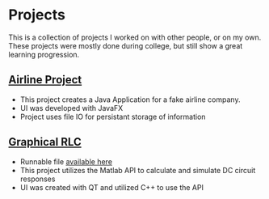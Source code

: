 # Projects
This is a collection of projects I worked on with other people, or on my own. These projects were mostly done during college, but still show a great learning progression.
## [Airline Project](https://github.com/blaksmith205/airline-project)
* This project creates a Java Application for a fake airline company.
* UI was developed with JavaFX
* Project uses file IO for persistant storage of information
## [Graphical RLC](https://github.com/blaksmith205/graphical-rlc)
* Runnable file [available here](https://github.com/blaksmith205/graphical-rlc/releases/tag/v1.1)
* This project utilizes the Matlab API to calculate and simulate DC circuit responses
* UI was created with QT and utilized C++ to use the API
